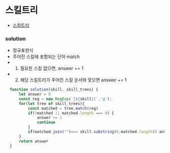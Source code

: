 
# 스킬트리
  - [스킬트리](https://programmers.co.kr/learn/courses/30/lessons/49993)


### solution
  - 정규표현식
  - 주어진 스킬에 포함되는 단어 match
  - 1) 필요한 스킬 없으면, answer += 1
  - 2) 해당 스킬트리가 주어진 스킬 순서와 맞으면 answer += 1

  ```javascript
    function solution(skill, skill_trees) {
        let answer = 0
        const reg = new RegExp(`[${skill}]`,'g');
        for(let tree of skill_trees){
            const matched = tree.match(reg)
            if(!matched || matched.length === 0) {
                answer += 1
                continue
            }
            if(matched.join("")=== skill.substring(0,matched.length)) answer += 1
        }
        return answer
    }
  ```

